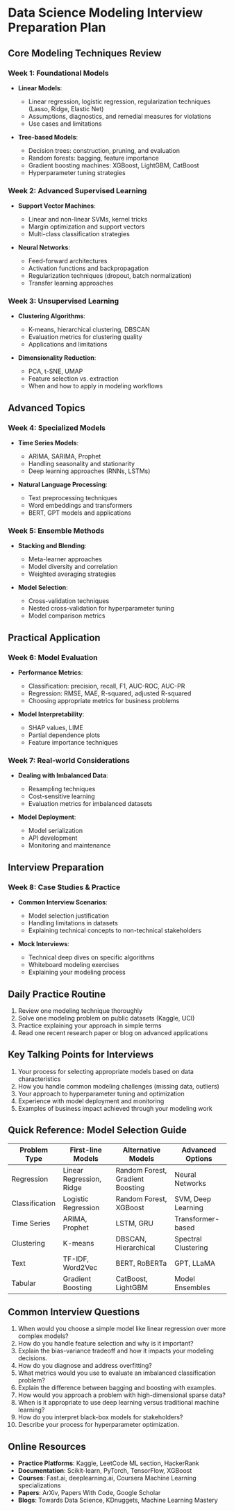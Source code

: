 # Data Science Modeling Interview Preparation Plan

## Core Modeling Techniques Review

### Week 1: Foundational Models
- **Linear Models**:
  - Linear regression, logistic regression, regularization techniques (Lasso, Ridge, Elastic Net)
  - Assumptions, diagnostics, and remedial measures for violations
  - Use cases and limitations

- **Tree-based Models**:
  - Decision trees: construction, pruning, and evaluation
  - Random forests: bagging, feature importance
  - Gradient boosting machines: XGBoost, LightGBM, CatBoost
  - Hyperparameter tuning strategies

### Week 2: Advanced Supervised Learning
- **Support Vector Machines**:
  - Linear and non-linear SVMs, kernel tricks
  - Margin optimization and support vectors
  - Multi-class classification strategies

- **Neural Networks**:
  - Feed-forward architectures
  - Activation functions and backpropagation
  - Regularization techniques (dropout, batch normalization)
  - Transfer learning approaches

### Week 3: Unsupervised Learning
- **Clustering Algorithms**:
  - K-means, hierarchical clustering, DBSCAN
  - Evaluation metrics for clustering quality
  - Applications and limitations

- **Dimensionality Reduction**:
  - PCA, t-SNE, UMAP
  - Feature selection vs. extraction
  - When and how to apply in modeling workflows

## Advanced Topics
### Week 4: Specialized Models
- **Time Series Models**:
  - ARIMA, SARIMA, Prophet
  - Handling seasonality and stationarity
  - Deep learning approaches (RNNs, LSTMs)

- **Natural Language Processing**:
  - Text preprocessing techniques
  - Word embeddings and transformers
  - BERT, GPT models and applications

### Week 5: Ensemble Methods
- **Stacking and Blending**:
  - Meta-learner approaches
  - Model diversity and correlation
  - Weighted averaging strategies

- **Model Selection**:
  - Cross-validation techniques
  - Nested cross-validation for hyperparameter tuning
  - Model comparison metrics

## Practical Application

### Week 6: Model Evaluation
- **Performance Metrics**:
  - Classification: precision, recall, F1, AUC-ROC, AUC-PR
  - Regression: RMSE, MAE, R-squared, adjusted R-squared
  - Choosing appropriate metrics for business problems

- **Model Interpretability**:
  - SHAP values, LIME
  - Partial dependence plots
  - Feature importance techniques

### Week 7: Real-world Considerations
- **Dealing with Imbalanced Data**:
  - Resampling techniques
  - Cost-sensitive learning
  - Evaluation metrics for imbalanced datasets

- **Model Deployment**:
  - Model serialization
  - API development
  - Monitoring and maintenance

## Interview Preparation
### Week 8: Case Studies & Practice
- **Common Interview Scenarios**:
  - Model selection justification
  - Handling limitations in datasets
  - Explaining technical concepts to non-technical stakeholders

- **Mock Interviews**:
  - Technical deep dives on specific algorithms
  - Whiteboard modeling exercises
  - Explaining your modeling process

## Daily Practice Routine
1. Review one modeling technique thoroughly
2. Solve one modeling problem on public datasets (Kaggle, UCI)
3. Practice explaining your approach in simple terms
4. Read one recent research paper or blog on advanced applications

## Key Talking Points for Interviews
1. Your process for selecting appropriate models based on data characteristics
2. How you handle common modeling challenges (missing data, outliers)
3. Your approach to hyperparameter tuning and optimization
4. Experience with model deployment and monitoring
5. Examples of business impact achieved through your modeling work

## Quick Reference: Model Selection Guide

| Problem Type | First-line Models | Alternative Models | Advanced Options |
|--------------|-------------------|-------------------|------------------|
| Regression | Linear Regression, Ridge | Random Forest, Gradient Boosting | Neural Networks |
| Classification | Logistic Regression | Random Forest, XGBoost | SVM, Deep Learning |
| Time Series | ARIMA, Prophet | LSTM, GRU | Transformer-based |
| Clustering | K-means | DBSCAN, Hierarchical | Spectral Clustering |
| Text | TF-IDF, Word2Vec | BERT, RoBERTa | GPT, LLaMA |
| Tabular | Gradient Boosting | CatBoost, LightGBM | Model Ensembles |

## Common Interview Questions

1. When would you choose a simple model like linear regression over more complex models?
2. How do you handle feature selection and why is it important?
3. Explain the bias-variance tradeoff and how it impacts your modeling decisions.
4. How do you diagnose and address overfitting?
5. What metrics would you use to evaluate an imbalanced classification problem?
6. Explain the difference between bagging and boosting with examples.
7. How would you approach a problem with high-dimensional sparse data?
8. When is it appropriate to use deep learning versus traditional machine learning?
9. How do you interpret black-box models for stakeholders?
10. Describe your process for hyperparameter optimization.

## Online Resources

- **Practice Platforms**: Kaggle, LeetCode ML section, HackerRank
- **Documentation**: Scikit-learn, PyTorch, TensorFlow, XGBoost
- **Courses**: Fast.ai, deeplearning.ai, Coursera Machine Learning specializations
- **Papers**: ArXiv, Papers With Code, Google Scholar
- **Blogs**: Towards Data Science, KDnuggets, Machine Learning Mastery